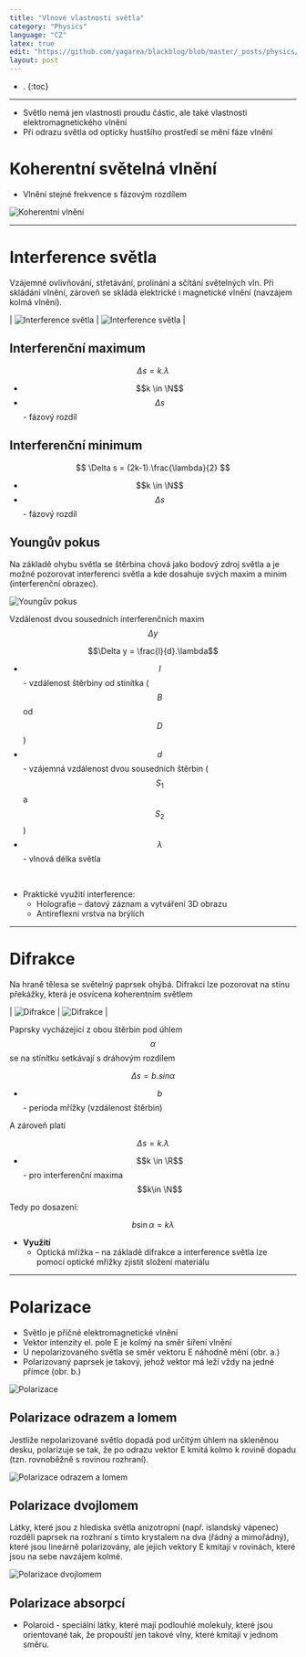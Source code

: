 ```yaml
---
title: "Vlnové vlastnosti světla"
category: "Physics"
language: "CZ"
latex: true
edit: "https://github.com/yagarea/blackblog/blob/master/_posts/physics/2020-05-21-vlnove-vlastnosti-svetla.md?plain=1"
layout: post
---
```


- .
{:toc}
---

- Světlo nemá jen vlastnosti proudu částic, ale také vlastnosti elektromagnetického vlnění
- Při odrazu světla od opticky hustšího prostředí se mění fáze vlnění

# Koherentní světelná vlnění
- Vlnění stejné frekvence s fázovým rozdílem

![Koherentní vlnění](/assets/img/physics/vlnove-vlastnosti-svetla/koherentni-vlneni.png)

---

# Interference světla
Vzájemné ovlivňování, střetávání, prolínání a sčítání světelných vln. Při skládání vlnění, zároveň se skládá elektrické i magnetické vlnění (navzájem kolmá vlnění).

| ![Interference světla](/assets/img/physics/vlnove-vlastnosti-svetla/interference1.png) | ![Interference světla](/assets/img/physics/vlnove-vlastnosti-svetla/interference2.png) |

## Interferenční maximum

$$ \Delta s = k.\lambda $$

- $$k \in \N$$ $$$$
- $$\Delta s$$ - fázový rozdíl

## Interferenční minimum

$$ \Delta s = (2k-1).\frac{\lambda}{2} $$

- $$k \in \N$$ $$$$
- $$\Delta s$$ - fázový rozdíl
	
## Youngův pokus
Na základě ohybu světla se štěrbina chová jako bodový zdroj světla a je možné pozorovat interferenci světla a kde dosahuje svých maxim a minim (interferenční obrazec).

![Youngův pokus](/assets/img/physics/vlnove-vlastnosti-svetla/younguv-pokus.png)

Vzdálenost dvou sousedních interferenčních maxim $$\Delta y$$

$$\Delta y = \frac{l}{d}.\lambda$$

- $$l$$ - vzdálenost štěrbiny od stínítka ($$B$$ od $$D$$)
- $$d$$ - vzájemná vzdálenost dvou sousedních štěrbin ($$S_{1}$$ a $$S_{2}$$)
- $$\lambda$$ - vlnová délka světla

<br/>

- Praktické využití interference:
	- Holografie – datový záznam a vytváření 3D obrazu
	- Antireflexní vrstva na brýlích

---

# Difrakce
Na hraně tělesa se světelný paprsek ohýbá. Difrakci lze pozorovat na stínu překážky, která je osvícena koherentním světlem

| ![Difrakce](/assets/img/physics/vlnove-vlastnosti-svetla/difrakce1.png) | ![Difrakce](/assets/img/physics/vlnove-vlastnosti-svetla/difrakce2.png) |

Paprsky vycházející z obou štěrbin pod úhlem $$\alpha$$ se na stínítku setkávají s dráhovým rozdílem 

$$\Delta s = b.sin\alpha$$

- $$b$$ - perioda mřížky (vzdálenost štěrbin)

A zároveň platí

$$\Delta s = k.\lambda$$

- $$k \in \R$$ - pro interferenční maxima $$k\in \N$$

Tedy po dosazení:

$$b\sin\alpha = k\lambda$$

- **Využití**
	- Optická mřížka – na základě difrakce a interference světla lze pomocí optické mřížky zjistit složení materiálu

---

# Polarizace
- Světlo je příčné elektromagnetické vlnění
- Vektor intenzity el. pole E je kolmý na směr šíření vlnění
- U nepolarizovaného světla se směr vektoru E náhodně mění (obr. a.)
- Polarizovaný paprsek je takový, jehož vektor má leží vždy na jedné přímce (obr. b.)

![Polarizace](/assets/img/physics/vlnove-vlastnosti-svetla/polarizace.png)

## Polarizace odrazem a lomem
Jestliže nepolarizované světlo dopadá pod určitým úhlem na skleněnou desku, polarizuje se tak, že po odrazu vektor E kmitá kolmo k rovině dopadu (tzn. rovnoběžně s rovinou rozhraní).

![Polarizace odrazem a lomem](/assets/img/physics/vlnove-vlastnosti-svetla/polarizace-odrazem-a-lomem.png)

## Polarizace dvojlomem
Látky, které jsou z hlediska světla anizotropní (např. islandský vápenec) rozdělí paprsek na rozhraní s tímto krystalem na dva (řádný a mimořádný), které jsou lineárně polarizovány, ale jejich vektory E kmitají v rovinách, které jsou na sebe navzájem kolmé.

![Polarizace dvojlomem](/assets/img/physics/vlnove-vlastnosti-svetla/polarizace-dvojlomem.png)

## Polarizace absorpcí
- Polaroid - speciální látky, které mají podlouhlé molekuly, které jsou orientované tak, že propouští jen takové vlny, které kmitají v jednom směru.
